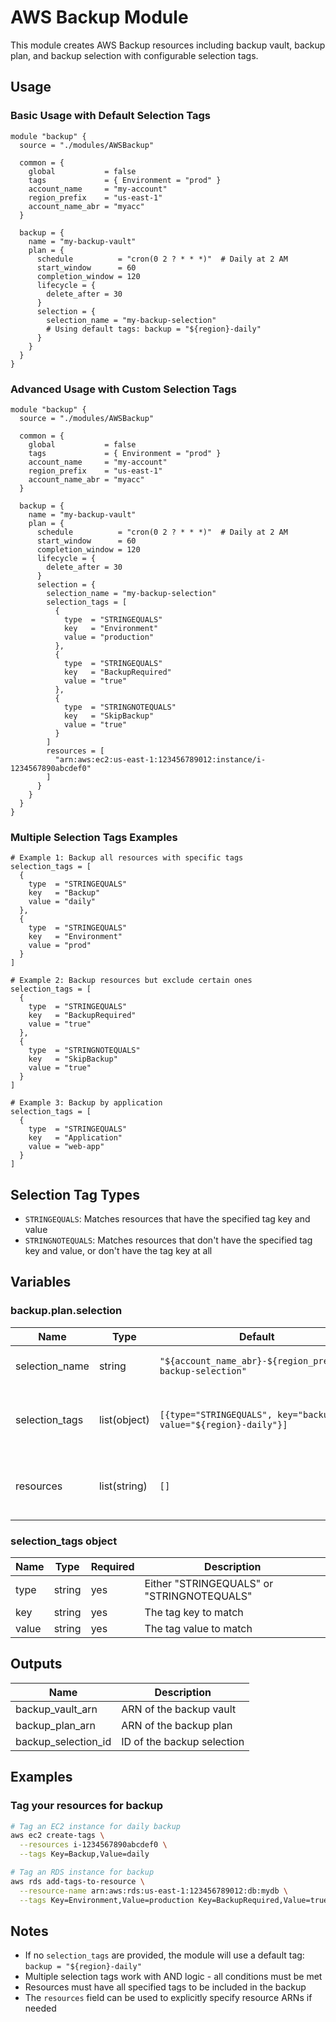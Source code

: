 # AWS Backup Module

This module creates AWS Backup resources including backup vault, backup plan, and backup selection with configurable selection tags.

## Usage

### Basic Usage with Default Selection Tags

```hcl
module "backup" {
  source = "./modules/AWSBackup"
  
  common = {
    global           = false
    tags             = { Environment = "prod" }
    account_name     = "my-account"
    region_prefix    = "us-east-1"
    account_name_abr = "myacc"
  }
  
  backup = {
    name = "my-backup-vault"
    plan = {
      schedule          = "cron(0 2 ? * * *)"  # Daily at 2 AM
      start_window      = 60
      completion_window = 120
      lifecycle = {
        delete_after = 30
      }
      selection = {
        selection_name = "my-backup-selection"
        # Using default tags: backup = "${region}-daily"
      }
    }
  }
}
```

### Advanced Usage with Custom Selection Tags

```hcl
module "backup" {
  source = "./modules/AWSBackup"
  
  common = {
    global           = false
    tags             = { Environment = "prod" }
    account_name     = "my-account"
    region_prefix    = "us-east-1"
    account_name_abr = "myacc"
  }
  
  backup = {
    name = "my-backup-vault"
    plan = {
      schedule          = "cron(0 2 ? * * *)"  # Daily at 2 AM
      start_window      = 60
      completion_window = 120
      lifecycle = {
        delete_after = 30
      }
      selection = {
        selection_name = "my-backup-selection"
        selection_tags = [
          {
            type  = "STRINGEQUALS"
            key   = "Environment"
            value = "production"
          },
          {
            type  = "STRINGEQUALS"
            key   = "BackupRequired"
            value = "true"
          },
          {
            type  = "STRINGNOTEQUALS"
            key   = "SkipBackup"
            value = "true"
          }
        ]
        resources = [
          "arn:aws:ec2:us-east-1:123456789012:instance/i-1234567890abcdef0"
        ]
      }
    }
  }
}
```

### Multiple Selection Tags Examples

```hcl
# Example 1: Backup all resources with specific tags
selection_tags = [
  {
    type  = "STRINGEQUALS"
    key   = "Backup"
    value = "daily"
  },
  {
    type  = "STRINGEQUALS"
    key   = "Environment"
    value = "prod"
  }
]

# Example 2: Backup resources but exclude certain ones
selection_tags = [
  {
    type  = "STRINGEQUALS"
    key   = "BackupRequired"
    value = "true"
  },
  {
    type  = "STRINGNOTEQUALS"
    key   = "SkipBackup"
    value = "true"
  }
]

# Example 3: Backup by application
selection_tags = [
  {
    type  = "STRINGEQUALS"
    key   = "Application"
    value = "web-app"
  }
]
```

## Selection Tag Types

- `STRINGEQUALS`: Matches resources that have the specified tag key and value
- `STRINGNOTEQUALS`: Matches resources that don't have the specified tag key and value, or don't have the tag key at all

## Variables

### backup.plan.selection

| Name           | Type         | Default                                                            | Description                                        |
| -------------- | ------------ | ------------------------------------------------------------------ | -------------------------------------------------- |
| selection_name | string       | `"${account_name_abr}-${region_prefix}-backup-selection"`        | Name of the backup selection                       |
| selection_tags | list(object) | `[{type="STRINGEQUALS", key="backup", value="${region}-daily"}]` | List of tag conditions for resource selection      |
| resources      | list(string) | `[]`                                                             | Optional list of specific resource ARNs to include |

### selection_tags object

| Name  | Type   | Required | Description                                |
| ----- | ------ | -------- | ------------------------------------------ |
| type  | string | yes      | Either "STRINGEQUALS" or "STRINGNOTEQUALS" |
| key   | string | yes      | The tag key to match                       |
| value | string | yes      | The tag value to match                     |

## Outputs

| Name                | Description                |
| ------------------- | -------------------------- |
| backup_vault_arn    | ARN of the backup vault    |
| backup_plan_arn     | ARN of the backup plan     |
| backup_selection_id | ID of the backup selection |

## Examples

### Tag your resources for backup

```bash
# Tag an EC2 instance for daily backup
aws ec2 create-tags \
  --resources i-1234567890abcdef0 \
  --tags Key=Backup,Value=daily

# Tag an RDS instance for backup
aws rds add-tags-to-resource \
  --resource-name arn:aws:rds:us-east-1:123456789012:db:mydb \
  --tags Key=Environment,Value=production Key=BackupRequired,Value=true
```

## Notes

- If no `selection_tags` are provided, the module will use a default tag: `backup = "${region}-daily"`
- Multiple selection tags work with AND logic - all conditions must be met
- Resources must have all specified tags to be included in the backup
- The `resources` field can be used to explicitly specify resource ARNs if needed

